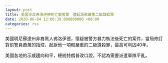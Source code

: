 ```yaml
---
layout: post
title: 美國涉及弗洛伊德死亡案男警　遭起訴較嚴重二級謀殺罪
date: 2020-06-04 12:06:39.000000000 +08:00
categories: rss
---
```


美國明尼蘇達州非裔黑人弗洛伊德，懷疑被警方暴力執法後死亡的案件，當局修訂對前警員蕭萬的指控，起訴他一項較嚴重的二級謀殺罪，最高可判囚40年。

美國各地的示威趨向和平，總統特朗普改口說，不認為需要派遣軍隊平亂。

